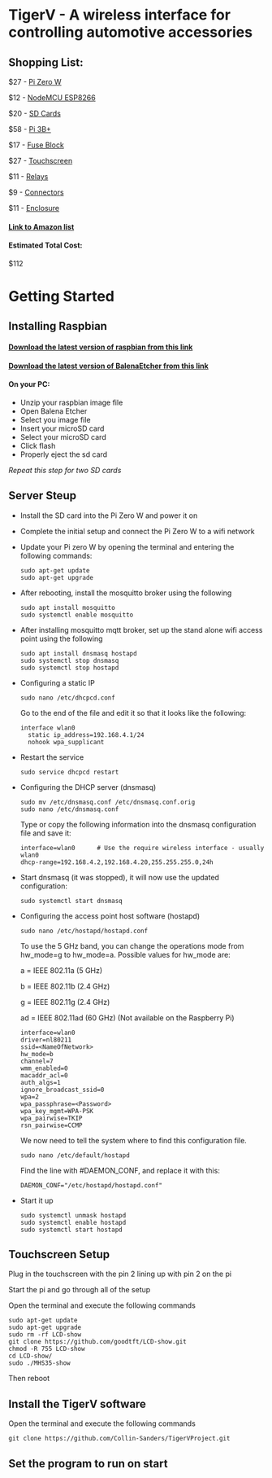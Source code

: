 # TigerV - A wireless interface for controlling automotive accessories


## Shopping List:
$27 - [Pi Zero W](https://www.amazon.com/gp/product/B0748MPQT4/ref=ppx_yo_dt_b_asin_title_o05_s00?ie=UTF8&psc=1)

$12 - [NodeMCU ESP8266](https://www.amazon.com/gp/product/B07HF44GBT/ref=ppx_yo_dt_b_asin_title_o02_s01?ie=UTF8&psc=1)

$20 - [SD Cards](https://www.amazon.com/gp/product/B07CP9ZQ72/ref=ppx_yo_dt_b_asin_title_o00_s00?ie=UTF8&psc=1)

$58 - [Pi 3B+](https://www.amazon.com/CanaKit-Raspberry-Power-Supply-Listed/dp/B07BC6WH7V/ref=sr_1_3?keywords=raspberry+pi+3b%2B&qid=1580924958&sr=8-3)

$17 - [Fuse Block](https://www.amazon.com/gp/product/B07W6KBJ8G/ref=ppx_yo_dt_b_asin_title_o03_s00?ie=UTF8&psc=1)

$27 - [Touchscreen](https://www.amazon.com/dp/B07NSCWY8Z/?coliid=II4254KWVJXQK&colid=3PB41YGHIDZTW&psc=1&ref_=lv_ov_lig_dp_it)

$11 - [Relays](https://www.amazon.com/dp/B07DN8DTRW/?coliid=I21PV3BNJNWEHF&colid=3PB41YGHIDZTW&psc=1&ref_=lv_ov_lig_dp_it)

$9  - [Connectors](https://www.amazon.com/dp/B01LCV8DXQ/?coliid=I239Y8T2FCJZ2O&colid=3PB41YGHIDZTW&ref_=lv_ov_lig_dp_it&th=1)

$11 - [Enclosure](https://www.elexp.com/061135instrument-cases-10-x7-5-x3-1.html)

  #### [Link to Amazon list](https://www.amazon.com/hz/wishlist/ls/3PB41YGHIDZTW?ref_=wl_share)
  
#### Estimated Total Cost:
$112


# Getting Started
## Installing Raspbian
#### [Download the latest version of raspbian from this link](https://www.raspberrypi.org/downloads/raspbian/)
#### [Download the latest version of BalenaEtcher from this link](https://www.balena.io/etcher/)
#### On your PC:
- Unzip your raspbian image file
- Open Balena Etcher
- Select you image file
- Insert your microSD card
- Select your microSD card
- Click flash
- Properly eject the sd card 

*Repeat this step for two SD cards*

## Server Steup
- Install the SD card into the Pi Zero W and power it on
- Complete the initial setup and connect the Pi Zero W to a wifi network
- Update your Pi zero W by opening the terminal and entering the following commands:

  ```
  sudo apt-get update
  sudo apt-get upgrade
  ```
 
- After rebooting, install the mosquitto broker using the following

  ```
  sudo apt install mosquitto
  sudo systemctl enable mosquitto
  ```
  
- After installing mosquitto mqtt broker, set up the stand alone wifi access point using the following

  ```
  sudo apt install dnsmasq hostapd
  sudo systemctl stop dnsmasq
  sudo systemctl stop hostapd
  ```
  
- Configuring a static IP

   ```
   sudo nano /etc/dhcpcd.conf
   ```
  Go to the end of the file and edit it so that it looks like the following:
  
  ```
  interface wlan0
    static ip_address=192.168.4.1/24
    nohook wpa_supplicant
    ```
- Restart the service

   ```
   sudo service dhcpcd restart
   ```
   
- Configuring the DHCP server (dnsmasq)

   ```
   sudo mv /etc/dnsmasq.conf /etc/dnsmasq.conf.orig
   sudo nano /etc/dnsmasq.conf
   ```
   Type or copy the following information into the dnsmasq configuration file and save it:
   ```
   interface=wlan0      # Use the require wireless interface - usually wlan0
   dhcp-range=192.168.4.2,192.168.4.20,255.255.255.0,24h
   ```
- Start dnsmasq (it was stopped), it will now use the updated configuration:   
   ```
   sudo systemctl start dnsmasq   
   ```
- Configuring the access point host software (hostapd)
  ```
  sudo nano /etc/hostapd/hostapd.conf
  ```
  
  To use the 5 GHz band, you can change the operations mode from hw_mode=g to hw_mode=a. Possible values for hw_mode are:

    a = IEEE 802.11a (5 GHz)
    
    b = IEEE 802.11b (2.4 GHz)
    
    g = IEEE 802.11g (2.4 GHz)
    
    ad = IEEE 802.11ad (60 GHz) (Not available on the Raspberry Pi)
    

  ```
  interface=wlan0
  driver=nl80211
  ssid=<NameOfNetwork>
  hw_mode=b
  channel=7
  wmm_enabled=0
  macaddr_acl=0
  auth_algs=1
  ignore_broadcast_ssid=0
  wpa=2
  wpa_passphrase=<Password>
  wpa_key_mgmt=WPA-PSK
  wpa_pairwise=TKIP
  rsn_pairwise=CCMP
   ```
   We now need to tell the system where to find this configuration file.
   ```
   sudo nano /etc/default/hostapd
   ```
   
   Find the line with #DAEMON_CONF, and replace it with this:
   ```
   DAEMON_CONF="/etc/hostapd/hostapd.conf"
   ```
- Start it up

   ```
  sudo systemctl unmask hostapd
  sudo systemctl enable hostapd
  sudo systemctl start hostapd   
   ```

## Touchscreen Setup
Plug in the touchscreen with the pin 2 lining up with pin 2 on the pi

Start the pi and go through all of the setup

Open the terminal and execute the following commands

  ```
  sudo apt-get update
  sudo apt-get upgrade
  sudo rm -rf LCD-show
  git clone https://github.com/goodtft/LCD-show.git
  chmod -R 755 LCD-show
  cd LCD-show/
  sudo ./MHS35-show
  ```
Then reboot


## Install the TigerV software

Open the terminal and execute the following commands

  ```
  git clone https://github.com/Collin-Sanders/TigerVProject.git
  ```
  
## Set the program to run on start
